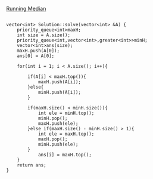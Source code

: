 [Running Median](https://www.scaler.com/academy/mentee-dashboard/class/43250/assignment/problems/4369?navref=cl_tt_lst_nm)


```

vector<int> Solution::solve(vector<int> &A) {
    priority_queue<int>maxH;
    int size = A.size();
    priority_queue<int,vector<int>,greater<int>>minH;
    vector<int>ans(size);
    maxH.push(A[0]);
    ans[0] = A[0];

    for(int i = 1; i < A.size(); i++){
        
        if(A[i] < maxH.top()){
            maxH.push(A[i]);
        }else{
            minH.push(A[i]);
        }

        if(maxH.size() < minH.size()){
            int ele = minH.top();
            minH.pop();
            maxH.push(ele);
        }else if(maxH.size() - minH.size() > 1){
            int ele = maxH.top();
            maxH.pop();
            minH.push(ele);
        }
            ans[i] = maxH.top();
    }
    return ans;
}

```
